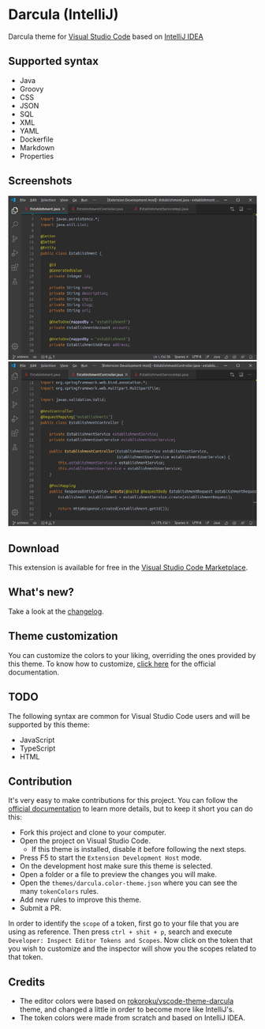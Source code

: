 # Darcula (IntelliJ)
Darcula theme for [Visual Studio Code](https://code.visualstudio.com) based on [IntelliJ IDEA](https://www.jetbrains.com/idea)

## Supported syntax
* Java
* Groovy
* CSS
* JSON
* SQL
* XML
* YAML
* Dockerfile
* Markdown
* Properties

## Screenshots
![Java-Entity](screenshots/java-entity.png)
![Java-Controller](screenshots/java-controller.png)

## Download
This extension is available for free in the [Visual Studio Code Marketplace](https://marketplace.visualstudio.com/items?itemName=rafaelrenanpacheco.darcula-theme).

## What's new?
Take a look at the [changelog](CHANGELOG.md).

## Theme customization
You can customize the colors to your liking, overriding the ones provided by this theme. To know how to customize, [click here](https://code.visualstudio.com/api/references/theme-color) for the official documentation.

## TODO
The following syntax are common for Visual Studio Code users and will be supported by this theme:
* JavaScript
* TypeScript
* HTML

## Contribution
It's very easy to make contributions for this project. You can follow the [official documentation](https://code.visualstudio.com/api/extension-guides/color-theme#test-a-new-color-theme) to learn more details, but to keep it short you can do this:
* Fork this project and clone to your computer.
* Open the project on Visual Studio Code.
  * If this theme is installed, disable it before following the next steps.
* Press F5 to start the `Extension Development Host` mode.
* On the development host make sure this theme is selected.
* Open a folder or a file to preview the changes you will make.
* Open the `themes/darcula.color-theme.json` where you can see the many `tokenColors` rules.
* Add new rules to improve this theme.
* Submit a PR.

In order to identify the `scope` of a token, first go to your file that you are using as reference. Then press `ctrl + shit + p`, search and execute `Developer: Inspect Editor Tokens and Scopes`. Now click on the token that you wish to customize and the inspector will show you the scopes related to that token.

## Credits
* The editor colors were based on [rokoroku/vscode-theme-darcula](https://github.com/rokoroku/vscode-theme-darcula) theme, and changed a little in order to become more like IntelliJ's.
* The token colors were made from scratch and based on IntelliJ IDEA.
